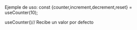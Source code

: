Ejemple de uso:
 const  {counter,increment,decrement,reset} = useCounter(10);

 useCounter()// Recibe un valor por defecto